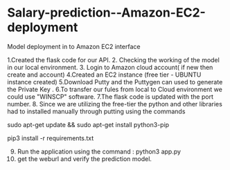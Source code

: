 # Salary-prediction--Amazon-EC2-deployment
Model deployment in to Amazon EC2 interface


1.Created the flask code for our API.
2. Checking the working of the model in our local environment.
3. Login to Amazon cloud account( if new then create and account)
4.Created an EC2 instance (free tier - UBUNTU instance created)
5.Download Putty and the Puttygen can used to generate the Private Key .
6.To transfer our fules from local to Cloud environment we could use "WINSCP" software.
7.The flask code is updated with the port number.
8. Since we are utilizing the free-tier the python and other libraries had to installed manually through putting using the commands 

   sudo apt-get update && sudo apt-get install python3-pip

   pip3 install -r requirements.txt

9. Run the application using the command : python3 app.py
10. get the weburl and verify the prediction model.
